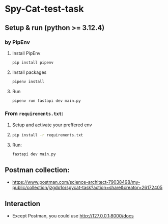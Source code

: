 # Spy-Cat-test-task
## Setup & run (python >= 3.12.4)
### by PipEnv
1. Install PipEnv
    ```bash
    pip install pipenv
    ```
2. Install packages
    ```bash
    pipenv install
    ```
3. Run
    ```bash
    pipenv run fastapi dev main.py
    ```
### From `requirements.txt`:
1. Setup and activate your preffered env
2.  ```bash
    pip install -r requirements.txt
    ```
3. Run:
    ```bash
    fastapi dev main.py
    ```


## Postman collection:

* https://www.postman.com/science-architect-79038498/my-public/collection/jzgdo1o/spycat-task?action=share&creator=26172405

## Interaction
 * Except Postman, you could use http://127.0.0.1:8000/docs
